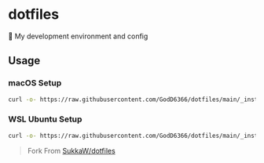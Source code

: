 # dotfiles
🔧 My development environment and config

## Usage

### macOS Setup

```bash
curl -o- https://raw.githubusercontent.com/GodD6366/dotfiles/main/_install/macos.zsh | zsh
```

### WSL Ubuntu Setup

```bash
curl -o- https://raw.githubusercontent.com/GodD6366/dotfiles/main/_install/wsl.sh | bash
```


> Fork From [SukkaW/dotfiles](https://github.com/SukkaW/dotfiles)